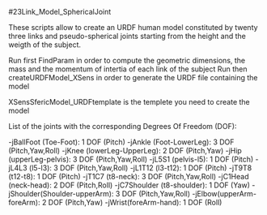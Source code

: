 #23Link_Model_SphericalJoint

These scripts allow to create an URDF human model constituted by twenty three links and pseudo-spherical joints starting from the height and the weigth of the subject.

Run first FindParam in order to compute the geometric dimensions, the mass and the momentum of intertia of each link of the subject
Run then createURDFModel_XSens in order to generate the URDF file containing the model

XSensSfericModel_URDFtemplate is the templete you need to create the model

List of the joints with the corresponding Degrees Of Freedom (DOF):

-jBallFoot (Toe-Foot): 1 DOF (Pitch)
-jAnkle (Foot-LowerLeg): 3 DOF (Pitch,Yaw,Roll)
-jKnee (lowerLeg-UpperLeg): 2 DOF (Pitch,Yaw)
-jHip (upperLeg-pelvis): 3 DOF (Pitch,Yaw,Roll)
-jL5S1 (pelvis-l5): 1 DOF (Pitch)
-jL4L3 (l5-l3): 3 DOF (Pitch,Yaw,Roll)
-jL1T12 (l3-t12): 1 DOF (Pitch)
-jT9T8 (t12-t8): 1 DOF (Pitch)
-jT1C7 (t8-neck): 3 DOF (Pitch,Yaw,Roll)
-jC1Head (neck-head): 2 DOF (Pitch,Roll)
-jC7Shoulder (t8-shoulder): 1 DOF (Yaw)
-jShoulder(Shoulder-upperArm): 3 DOF (Pitch,Yaw,Roll)
-jElbow(upperArm-foreArm): 2 DOF (Pitch,Yaw)
-jWrist(foreArm-hand): 1 DOF (Roll)